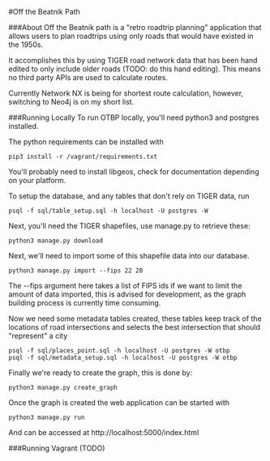 #Off the Beatnik Path

###About
Off the Beatnik path is a "retro roadtrip planning" application that allows users to plan roadtrips using only roads that would have existed in the 1950s.

It accomplishes this by using TIGER road network data that has been hand edited to only include older roads (TODO: do this hand editing).  This means no third party APIs are used to calculate routes.

Currently Network NX is being for shortest route calculation, however, switching to Neo4j is on my short list.


###Running Locally
To run OTBP locally, you'll need python3 and postgres installed.

The python requirements can be installed with 

```
pip3 install -r /vagrant/requirements.txt
```

You'll probably need to install libgeos, check for documentation depending on your platform.

To setup the database, and any tables that don't rely on TIGER data, run

```
psql -f sql/table_setup.sql -h localhost -U postgres -W 
```

Next, you'll need the TIGER shapefiles, use manage.py to retrieve these:

```
python3 manage.py download
```

Next, we'll need to import some of this shapefile data into our database. 

```
python3 manage.py import --fips 22 28
```
The --fips argument here takes a list of FIPS ids if we want to limit the amount of data imported, this is advised for development, as the graph building process is currently time consuming.

Now we need some metadata tables created, these tables keep track of the locations of road intersections and selects the best intersection that should "represent" a city

```
psql -f sql/places_point.sql -h localhost -U postgres -W otbp
psql -f sql/metadata_setup.sql -h localhost -U postgres -W otbp
```

Finally we're ready to create the graph, this is done by:

```
python3 manage.py create_graph
```

Once the graph is created the web application can be started with

```
python3 manage.py run
```
And can be accessed at http://localhost:5000/index.html

###Running Vagrant
(TODO)


